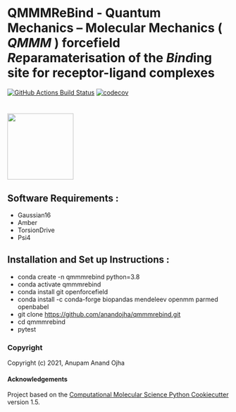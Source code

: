 # QMMMReBind - Quantum Mechanics – Molecular Mechanics ( *QMMM* ) forcefield *Re*paramaterisation of the *Bind*ing site for receptor-ligand complexes

[//]: # (Badges)
[![GitHub Actions Build Status](https://github.com/anandojha/qmmmrebind/workflows/CI/badge.svg)](https://github.com/anandojha/qmmmrebind/actions?query=workflow%3ACI)
[![codecov](https://codecov.io/gh/anandojha/QMMMReBind/branch/master/graph/badge.svg)](https://codecov.io/gh/anandojha/QMMMReBind/branch/master)

# <img src="https://github.com/anandojha/qmmmrebind/master/images/qmmmrebind_logo.jpg" width="150">


## Software Requirements :
* Gaussian16
* Amber
* TorsionDrive
* Psi4

## Installation and Set up Instructions :
* conda create -n qmmmrebind python=3.8
* conda activate qmmmrebind
* conda install git openforcefield
* conda install -c conda-forge biopandas mendeleev openmm parmed openbabel 
* git clone https://github.com/anandojha/qmmmrebind.git
* cd qmmmrebind
* pytest 

### Copyright

Copyright (c) 2021, Anupam Anand Ojha

#### Acknowledgements
 
Project based on the 
[Computational Molecular Science Python Cookiecutter](https://github.com/molssi/cookiecutter-cms) version 1.5.
